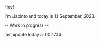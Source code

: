 Hey!

I'm Jiacinto and today is 13 September, 2023.

-- Work in progress --

last update today at 00:17:14 
